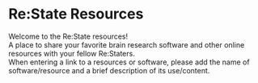# Re:State Resources  

Welcome to the Re:State resources!  
A place to share your favorite brain research software and other online resources with your fellow Re:Staters.  
When entering a link to a resources or software, please add the name of software/resource and a brief description of its use/content.  

